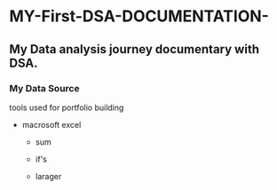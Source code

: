 # MY-First-DSA-DOCUMENTATION-
## My Data analysis journey documentary with DSA.

### My Data Source

tools used for portfolio building

- macrosoft excel

  - sum

  - if's

  - larager
